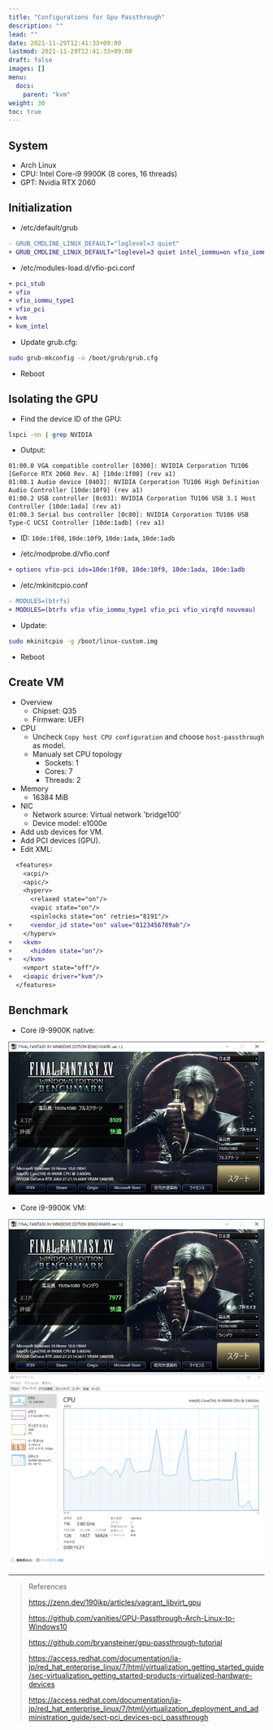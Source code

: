 ```yaml
---
title: "Configurations for Gpu Passthrough"
description: ""
lead: ""
date: 2021-11-29T12:41:33+09:00
lastmod: 2021-11-29T12:41:33+09:00
draft: false
images: []
menu: 
  docs:
    parent: "kvm"
weight: 30
toc: true
---
```


## System

- Arch Linux
- CPU: Intel Core-i9 9900K (8 cores, 16 threads)
- GPT: Nvidia RTX 2060

## Initialization

- /etc/default/grub

```diff
- GRUB_CMDLINE_LINUX_DEFAULT="loglevel=3 quiet"
+ GRUB_CMDLINE_LINUX_DEFAULT="loglevel=3 quiet intel_iommu=on vfio_iommu_type1.allow_unsafe_interrupts=1 iommu=pt"

```

- /etc/modules-load.d/vfio-pci.conf

```diff
+ pci_stub
+ vfio
+ vfio_iommu_type1
+ vfio_pci
+ kvm
+ kvm_intel
```

- Update grub.cfg:

```sh
sudo grub-mkconfig -o /boot/grub/grub.cfg
```

- Reboot

## Isolating the GPU

- Find the device ID of the GPU:

```sh
lspci -nn | grep NVIDIA
```

- Output:

```text
01:00.0 VGA compatible controller [0300]: NVIDIA Corporation TU106 [GeForce RTX 2060 Rev. A] [10de:1f08] (rev a1)
01:00.1 Audio device [0403]: NVIDIA Corporation TU106 High Definition Audio Controller [10de:10f9] (rev a1)
01:00.2 USB controller [0c03]: NVIDIA Corporation TU106 USB 3.1 Host Controller [10de:1ada] (rev a1)
01:00.3 Serial bus controller [0c80]: NVIDIA Corporation TU106 USB Type-C UCSI Controller [10de:1adb] (rev a1)
```

- ID: `10de:1f08`, `10de:10f9`, `10de:1ada`, `10de:1adb`

- /etc/modprobe.d/vfio.conf

```diff
+ options vfio-pci ids=10de:1f08, 10de:10f9, 10de:1ada, 10de:1adb
```

- /etc/mkinitcpio.conf

```diff
- MODULES=(btrfs)
+ MODULES=(btrfs vfio vfio_iommu_type1 vfio_pci vfio_virqfd nouveau)
```

- Update:

```sh
sudo mkinitcpio -g /boot/linux-custom.img
```

- Reboot

## Create VM

- Overview
  - Chipset: Q35
  - Firmware: UEFI
- CPU
  - Uncheck `Copy host CPU configuration` and choose `host-passthrough` as model.
  - Manualy set CPU topology
    - Sockets: 1
    - Cores: 7
    - Threads: 2
- Memory
  - 16384 MiB
- NIC
  - Network source: Virtual network 'bridge100'
  - Device model: e1000e
- Add usb devices for VM.
- Add PCI devices (GPU).
- Edit XML:

```diff
  <features>
    <acpi/>
    <apic/>
    <hyperv>
      <relaxed state="on"/>
      <vapic state="on"/>
      <spinlocks state="on" retries="8191"/>
+     <vendor_id state="on" value="0123456789ab"/>
    </hyperv>
+   <kvm>
+     <hidden state="on"/>
+   </kvm>
    <vmport state="off"/>
+   <ioapic driver="kvm"/>
  </features>
```

## Benchmark

- Core i9-9900K native:

![Core-i9-9900K-native](ffbench_i9-9900k_native.png)

- Core i9-9900K VM:

![Core-i9-9900K-VM](ffbench_i9-9900k_vm_h.png)
![Core-i9-9900K-VM-taskmanager](ffbench_i9-9900k_vm_h_taskmanager.png)

---

> References
>
> <https://zenn.dev/190ikp/articles/vagrant_libvirt_gpu>
>
> <https://github.com/vanities/GPU-Passthrough-Arch-Linux-to-Windows10>
>
> <https://github.com/bryansteiner/gpu-passthrough-tutorial>
>
> <https://access.redhat.com/documentation/ja-jp/red_hat_enterprise_linux/7/html/virtualization_getting_started_guide/sec-virtualization_getting_started-products-virtualized-hardware-devices>
>
> <https://access.redhat.com/documentation/ja-jp/red_hat_enterprise_linux/7/html/virtualization_deployment_and_administration_guide/sect-pci_devices-pci_passthrough>
